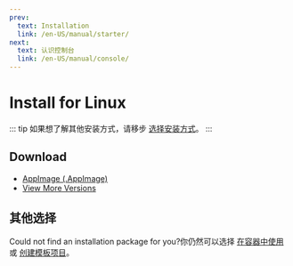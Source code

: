 ```yaml
---
prev:
  text: Installation
  link: /en-US/manual/starter/
next:
  text: 认识控制台
  link: /en-US/manual/console/
---
```


# Install for Linux

::: tip
如果想了解其他安装方式，请移步 [选择安装方式](./index.md)。
:::

## Download

- [AppImage (.AppImage)](https://k.ilharp.cc/linux.AppImage)
- [View More Versions](https://github.com/koishijs/koishi-desktop/releases)

## 其他选择

Could not find an installation package for you?你仍然可以选择 [在容器中使用](./docker.md) 或 [创建模板项目](./boilerplate.md)。
